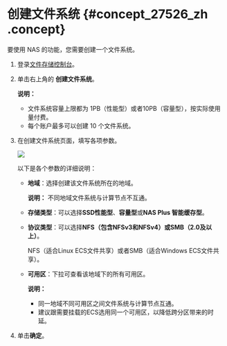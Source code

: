 # 创建文件系统 {#concept_27526_zh .concept}

要使用 NAS 的功能，您需要创建一个文件系统。

1.  登录[文件存储控制台](https://nas.console.aliyun.com/)。
2.  单击右上角的 **创建文件系统**。

    **说明：** 

    -   文件系统容量上限都为 1PB（性能型）或者10PB（容量型），按实际使用量付费。
    -   每个账户最多可以创建 10 个文件系统。
3.  在创建文件系统页面，填写各项参数。

    ![](http://static-aliyun-doc.oss-cn-hangzhou.aliyuncs.com/assets/img/18690/154080000621054_zh-CN.png)

    以下是各个参数的详细说明：

    -   **地域**：选择创建该文件系统所在的地域。

        **说明：** 不同地域文件系统与计算节点不互通。

    -   **存储类型**：可以选择**SSD性能型**、**容量型**或**NAS Plus 智能缓存型**。
    -   **协议类型**：可以选择**NFS（包含NFSv3和NFSv4）**或**SMB（2.0及以上）**。

        NFS（适合Linux ECS文件共享）或者SMB（适合Windows ECS文件共享）。

    -   **可用区**：下拉可查看该地域下的所有可用区。

        **说明：** 

        -   同一地域不同可用区之间文件系统与计算节点互通。
        -   建议跟需要挂载的ECS选用同一个可用区，以降低跨分区带来的时延。
4.  单击**确定**。

